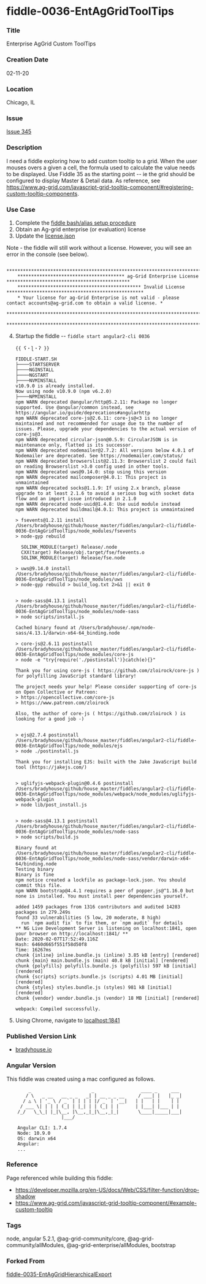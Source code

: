fiddle-0036-EntAgGridToolTips
======


### Title<a name="title"></a>

Enterprise AgGrid Custom ToolTips


### Creation Date<a name="createDate"></a>

02-11-20


### Location<a name="location"></a>

Chicago, IL


### Issue<a name="issue"></a>

[Issue 345](https://github.com/bradyhouse/house/issues/345)


### Description<a name="description"></a>

I need a fiddle exploring how to add custom tooltip to a grid.  When the user mouses overs a given a cell, the formula used to calculate the value needs to be displayed. Use Fiddle 35 as the starting point -- ie the grid should be configured to display Master & Detail data.  As reference, see https://www.ag-grid.com/javascript-grid-tooltip-component/#registering-custom-tooltip-components. 


### Use Case<a name="use-case"></a>

1.  Complete the [fiddle bash/alias setup procedure](https://github.com/bradyhouse/house/wiki/Setup-(Mac-OS))
2.  Obtain an Ag-grid enterprise (or evaluation) license
3.  Update the [license.json](license.json)


Note - the fiddle will still work without a license.  However, you will see an error in the console (see below).

        ****************************************************************************************************************
        *************************************** ag-Grid Enterprise License *********************************************
        ********************************************* Invalid License **************************************************
        * Your license for ag-Grid Enterprise is not valid - please contact accounts@ag-grid.com to obtain a valid license. *
        ****************************************************************************************************************
        ****************************************************************************************************************

4.  Startup the fiddle -- `fiddle start angular2-cli 0036` 

        {{ ʕ・ɭ・ʔ }}

        FIDDLE-START.SH
        ├────STARTSERVER
        ├────NGINSTALL
        ├────NGSTART
        ├────NVMINSTALL
        v10.9.0 is already installed.
        Now using node v10.9.0 (npm v6.2.0)
        ├────NPMINSTALL
        npm WARN deprecated @angular/http@5.2.11: Package no longer supported. Use @angular/common instead, see https://angular.io/guide/deprecations#angularhttp
        npm WARN deprecated core-js@2.6.11: core-js@<3 is no longer maintained and not recommended for usage due to the number of issues. Please, upgrade your dependencies to the actual version of core-js@3.
        npm WARN deprecated circular-json@0.5.9: CircularJSON is in maintenance only, flatted is its successor.
        npm WARN deprecated nodemailer@2.7.2: All versions below 4.0.1 of Nodemailer are deprecated. See https://nodemailer.com/status/
        npm WARN deprecated browserslist@2.11.3: Browserslist 2 could fail on reading Browserslist >3.0 config used in other tools.
        npm WARN deprecated uws@9.14.0: stop using this version
        npm WARN deprecated mailcomposer@4.0.1: This project is unmaintained
        npm WARN deprecated socks@1.1.9: If using 2.x branch, please upgrade to at least 2.1.6 to avoid a serious bug with socket data flow and an import issue introduced in 2.1.0
        npm WARN deprecated node-uuid@1.4.8: Use uuid module instead
        npm WARN deprecated buildmail@4.0.1: This project is unmaintained

        > fsevents@1.2.11 install /Users/bradyhouse/github/house_master/fiddles/angular2-cli/fiddle-0036-EntAgGridToolTips/node_modules/fsevents
        > node-gyp rebuild

          SOLINK_MODULE(target) Release/.node
          CXX(target) Release/obj.target/fse/fsevents.o
          SOLINK_MODULE(target) Release/fse.node

        > uws@9.14.0 install /Users/bradyhouse/github/house_master/fiddles/angular2-cli/fiddle-0036-EntAgGridToolTips/node_modules/uws
        > node-gyp rebuild > build_log.txt 2>&1 || exit 0


        > node-sass@4.13.1 install /Users/bradyhouse/github/house_master/fiddles/angular2-cli/fiddle-0036-EntAgGridToolTips/node_modules/node-sass
        > node scripts/install.js

        Cached binary found at /Users/bradyhouse/.npm/node-sass/4.13.1/darwin-x64-64_binding.node

        > core-js@2.6.11 postinstall /Users/bradyhouse/github/house_master/fiddles/angular2-cli/fiddle-0036-EntAgGridToolTips/node_modules/core-js
        > node -e "try{require('./postinstall')}catch(e){}"

        Thank you for using core-js ( https://github.com/zloirock/core-js ) for polyfilling JavaScript standard library!

        The project needs your help! Please consider supporting of core-js on Open Collective or Patreon:
        > https://opencollective.com/core-js
        > https://www.patreon.com/zloirock

        Also, the author of core-js ( https://github.com/zloirock ) is looking for a good job -)


        > ejs@2.7.4 postinstall /Users/bradyhouse/github/house_master/fiddles/angular2-cli/fiddle-0036-EntAgGridToolTips/node_modules/ejs
        > node ./postinstall.js

        Thank you for installing EJS: built with the Jake JavaScript build tool (https://jakejs.com/)


        > uglifyjs-webpack-plugin@0.4.6 postinstall /Users/bradyhouse/github/house_master/fiddles/angular2-cli/fiddle-0036-EntAgGridToolTips/node_modules/webpack/node_modules/uglifyjs-webpack-plugin
        > node lib/post_install.js


        > node-sass@4.13.1 postinstall /Users/bradyhouse/github/house_master/fiddles/angular2-cli/fiddle-0036-EntAgGridToolTips/node_modules/node-sass
        > node scripts/build.js

        Binary found at /Users/bradyhouse/github/house_master/fiddles/angular2-cli/fiddle-0036-EntAgGridToolTips/node_modules/node-sass/vendor/darwin-x64-64/binding.node
        Testing binary
        Binary is fine
        npm notice created a lockfile as package-lock.json. You should commit this file.
        npm WARN bootstrap@4.4.1 requires a peer of popper.js@^1.16.0 but none is installed. You must install peer dependencies yourself.

        added 1459 packages from 1316 contributors and audited 14283 packages in 279.249s
        found 33 vulnerabilities (5 low, 20 moderate, 8 high)
          run `npm audit fix` to fix them, or `npm audit` for details
        ** NG Live Development Server is listening on localhost:1841, open your browser on http://localhost:1841/ **
        Date: 2020-02-07T17:52:49.116Z
        Hash: 6460d665f551f58d50f8
        Time: 16267ms
        chunk {inline} inline.bundle.js (inline) 3.85 kB [entry] [rendered]
        chunk {main} main.bundle.js (main) 40.8 kB [initial] [rendered]
        chunk {polyfills} polyfills.bundle.js (polyfills) 597 kB [initial] [rendered]
        chunk {scripts} scripts.bundle.js (scripts) 4.01 MB [initial] [rendered]
        chunk {styles} styles.bundle.js (styles) 981 kB [initial] [rendered]
        chunk {vendor} vendor.bundle.js (vendor) 18 MB [initial] [rendered]

        webpack: Compiled successfully.
                
5.  Using Chrome, navigate to [localhost:1841](http://localhost:1841)


### Published Version Link<a name="published-version-link"></a>

* [bradyhouse.io](http://bradyhouse.github.io/angular2-cli/fiddle-0036-EntAgGridToolTips/index.html)


### Angular Version<a name="angular-version">

This fiddle was created using a mac configured as follows.

            _                      _                 ____ _     ___
           / \   _ __   __ _ _   _| | __ _ _ __     / ___| |   |_ _|
          / △ \ | '_ \ / _` | | | | |/ _` | '__|   | |   | |    | |
         / ___ \| | | | (_| | |_| | | (_| | |      | |___| |___ | |
        /_/   \_\_| |_|\__, |\__,_|_|\__,_|_|       \____|_____|___|
                        |___/

        Angular CLI: 1.7.4
        Node: 10.9.0
        OS: darwin x64
        Angular:
        ...


### Reference <a name="reference"></a>

Page referenced while building this fiddle:

* https://developer.mozilla.org/en-US/docs/Web/CSS/filter-function/drop-shadow
* https://www.ag-grid.com/javascript-grid-tooltip-component/#example-custom-tooltip


### Tags<a name="tags"></a>

node, angular 5.2.1, @ag-grid-community/core, @ag-grid-community/allModules, @ag-grid-enterprise/allModules, bootstrap


### Forked From

[fiddle-0035-EntAgGridHierarchicalExport](../fiddle-0035-EntAgGridHierarchicalExport)
